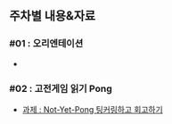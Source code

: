 ## 주차별 내용&자료

### #01 : 오리엔테이션
 * 

### #02 : 고전게임 읽기 Pong
 * [과제 : Not-Yet-Pong 팅커링하고 회고하기](homework.md)
